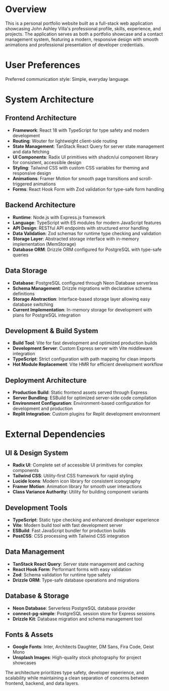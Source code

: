 # Overview

This is a personal portfolio website built as a full-stack web application showcasing John Ashley Villa's professional profile, skills, experience, and projects. The application serves as both a portfolio showcase and a contact management system, featuring a modern, responsive design with smooth animations and professional presentation of developer credentials.

# User Preferences

Preferred communication style: Simple, everyday language.

# System Architecture

## Frontend Architecture
- **Framework**: React 18 with TypeScript for type safety and modern development
- **Routing**: Wouter for lightweight client-side routing
- **State Management**: TanStack React Query for server state management and data fetching
- **UI Components**: Radix UI primitives with shadcn/ui component library for consistent, accessible design
- **Styling**: Tailwind CSS with custom CSS variables for theming and responsive design
- **Animations**: Framer Motion for smooth page transitions and scroll-triggered animations
- **Forms**: React Hook Form with Zod validation for type-safe form handling

## Backend Architecture
- **Runtime**: Node.js with Express.js framework
- **Language**: TypeScript with ES modules for modern JavaScript features
- **API Design**: RESTful API endpoints with structured error handling
- **Data Validation**: Zod schemas for runtime type checking and validation
- **Storage Layer**: Abstracted storage interface with in-memory implementation (MemStorage)
- **Database ORM**: Drizzle ORM configured for PostgreSQL with type-safe queries

## Data Storage
- **Database**: PostgreSQL configured through Neon Database serverless
- **Schema Management**: Drizzle migrations with declarative schema definitions
- **Storage Abstraction**: Interface-based storage layer allowing easy database switching
- **Current Implementation**: In-memory storage for development with plans for PostgreSQL integration

## Development & Build System
- **Build Tool**: Vite for fast development and optimized production builds
- **Development Server**: Custom Express server with Vite middleware integration
- **TypeScript**: Strict configuration with path mapping for clean imports
- **Hot Module Replacement**: Vite HMR for efficient development workflow

## Deployment Architecture
- **Production Build**: Static frontend assets served through Express
- **Server Bundling**: ESBuild for optimized server-side code compilation
- **Environment Configuration**: Environment-based configuration for development and production
- **Replit Integration**: Custom plugins for Replit development environment

# External Dependencies

## UI & Design System
- **Radix UI**: Complete set of accessible UI primitives for complex components
- **Tailwind CSS**: Utility-first CSS framework for rapid styling
- **Lucide Icons**: Modern icon library for consistent iconography
- **Framer Motion**: Animation library for smooth user interactions
- **Class Variance Authority**: Utility for building component variants

## Development Tools
- **TypeScript**: Static type checking and enhanced developer experience
- **Vite**: Modern build tool with fast development server
- **ESBuild**: Fast JavaScript bundler for production builds
- **PostCSS**: CSS processing with Tailwind CSS integration

## Data Management
- **TanStack React Query**: Server state management and caching
- **React Hook Form**: Performant forms with easy validation
- **Zod**: Schema validation for runtime type safety
- **Drizzle ORM**: Type-safe database operations and migrations

## Database & Storage
- **Neon Database**: Serverless PostgreSQL database provider
- **connect-pg-simple**: PostgreSQL session store for Express sessions
- **Drizzle Kit**: Database migration and schema management tool

## Fonts & Assets
- **Google Fonts**: Inter, Architects Daughter, DM Sans, Fira Code, Geist Mono
- **Unsplash Images**: High-quality stock photography for project showcases

The architecture prioritizes type safety, developer experience, and scalability while maintaining a clean separation of concerns between frontend, backend, and data layers.